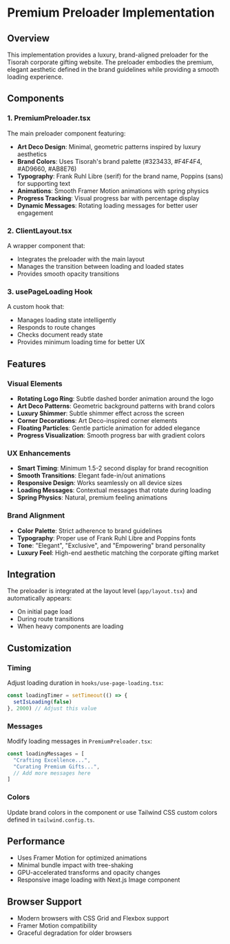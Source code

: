 # Premium Preloader Implementation

## Overview

This implementation provides a luxury, brand-aligned preloader for the Tisorah corporate gifting website. The preloader embodies the premium, elegant aesthetic defined in the brand guidelines while providing a smooth loading experience.

## Components

### 1. PremiumPreloader.tsx
The main preloader component featuring:
- **Art Deco Design**: Minimal, geometric patterns inspired by luxury aesthetics
- **Brand Colors**: Uses Tisorah's brand palette (#323433, #F4F4F4, #AD9660, #AB8E76)
- **Typography**: Frank Ruhl Libre (serif) for the brand name, Poppins (sans) for supporting text
- **Animations**: Smooth Framer Motion animations with spring physics
- **Progress Tracking**: Visual progress bar with percentage display
- **Dynamic Messages**: Rotating loading messages for better user engagement

### 2. ClientLayout.tsx
A wrapper component that:
- Integrates the preloader with the main layout
- Manages the transition between loading and loaded states
- Provides smooth opacity transitions

### 3. usePageLoading Hook
A custom hook that:
- Manages loading state intelligently
- Responds to route changes
- Checks document ready state
- Provides minimum loading time for better UX

## Features

### Visual Elements
- **Rotating Logo Ring**: Subtle dashed border animation around the logo
- **Art Deco Patterns**: Geometric background patterns with brand colors
- **Luxury Shimmer**: Subtle shimmer effect across the screen
- **Corner Decorations**: Art Deco-inspired corner elements
- **Floating Particles**: Gentle particle animation for added elegance
- **Progress Visualization**: Smooth progress bar with gradient colors

### UX Enhancements
- **Smart Timing**: Minimum 1.5-2 second display for brand recognition
- **Smooth Transitions**: Elegant fade-in/out animations
- **Responsive Design**: Works seamlessly on all device sizes
- **Loading Messages**: Contextual messages that rotate during loading
- **Spring Physics**: Natural, premium feeling animations

### Brand Alignment
- **Color Palette**: Strict adherence to brand guidelines
- **Typography**: Proper use of Frank Ruhl Libre and Poppins fonts
- **Tone**: "Elegant", "Exclusive", and "Empowering" brand personality
- **Luxury Feel**: High-end aesthetic matching the corporate gifting market

## Integration

The preloader is integrated at the layout level (`app/layout.tsx`) and automatically appears:
- On initial page load
- During route transitions
- When heavy components are loading

## Customization

### Timing
Adjust loading duration in `hooks/use-page-loading.tsx`:
```typescript
const loadingTimer = setTimeout(() => {
  setIsLoading(false)
}, 2000) // Adjust this value
```

### Messages
Modify loading messages in `PremiumPreloader.tsx`:
```typescript
const loadingMessages = [
  "Crafting Excellence...",
  "Curating Premium Gifts...",
  // Add more messages here
]
```

### Colors
Update brand colors in the component or use Tailwind CSS custom colors defined in `tailwind.config.ts`.

## Performance

- Uses Framer Motion for optimized animations
- Minimal bundle impact with tree-shaking
- GPU-accelerated transforms and opacity changes
- Responsive image loading with Next.js Image component

## Browser Support

- Modern browsers with CSS Grid and Flexbox support
- Framer Motion compatibility
- Graceful degradation for older browsers 